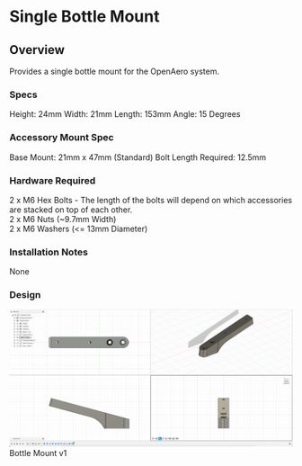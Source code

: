 # Single Bottle Mount

## Overview

Provides a single bottle mount for the OpenAero system.

### Specs
Height: 24mm
Width: 21mm
Length: 153mm
Angle: 15 Degrees

### Accessory Mount Spec
Base Mount: 21mm x 47mm (Standard)
Bolt Length Required: 12.5mm

### Hardware Required

2 x M6 Hex Bolts - The length of the bolts will depend on which accessories are stacked on top of each other.\
2 x M6 Nuts (~9.7mm Width)\
2 x M6 Washers (<= 13mm Diameter)

### Installation Notes

None


### Design

![Design Screenshot](Images/Design-Bottle-v1.png)
Bottle Mount v1